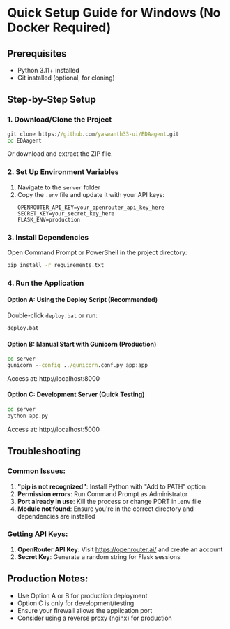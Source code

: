 # Quick Setup Guide for Windows (No Docker Required)

## Prerequisites

- Python 3.11+ installed
- Git installed (optional, for cloning)

## Step-by-Step Setup

### 1. Download/Clone the Project

```cmd
git clone https://github.com/yaswanth33-ui/EDAagent.git
cd EDAagent
```

Or download and extract the ZIP file.

### 2. Set Up Environment Variables

1. Navigate to the `server` folder
2. Copy the `.env` file and update it with your API keys:
   ```
   OPENROUTER_API_KEY=your_openrouter_api_key_here
   SECRET_KEY=your_secret_key_here
   FLASK_ENV=production
   ```

### 3. Install Dependencies

Open Command Prompt or PowerShell in the project directory:

```cmd
pip install -r requirements.txt
```

### 4. Run the Application

#### Option A: Using the Deploy Script (Recommended)

Double-click `deploy.bat` or run:

```cmd
deploy.bat
```

#### Option B: Manual Start with Gunicorn (Production)

```cmd
cd server
gunicorn --config ../gunicorn.conf.py app:app
```

Access at: http://localhost:8000

#### Option C: Development Server (Quick Testing)

```cmd
cd server
python app.py
```

Access at: http://localhost:5000

## Troubleshooting

### Common Issues:

1. **"pip is not recognized"**: Install Python with "Add to PATH" option
2. **Permission errors**: Run Command Prompt as Administrator
3. **Port already in use**: Kill the process or change PORT in .env file
4. **Module not found**: Ensure you're in the correct directory and dependencies are installed

### Getting API Keys:

1. **OpenRouter API Key**: Visit https://openrouter.ai/ and create an account
2. **Secret Key**: Generate a random string for Flask sessions

## Production Notes:

- Use Option A or B for production deployment
- Option C is only for development/testing
- Ensure your firewall allows the application port
- Consider using a reverse proxy (nginx) for production

